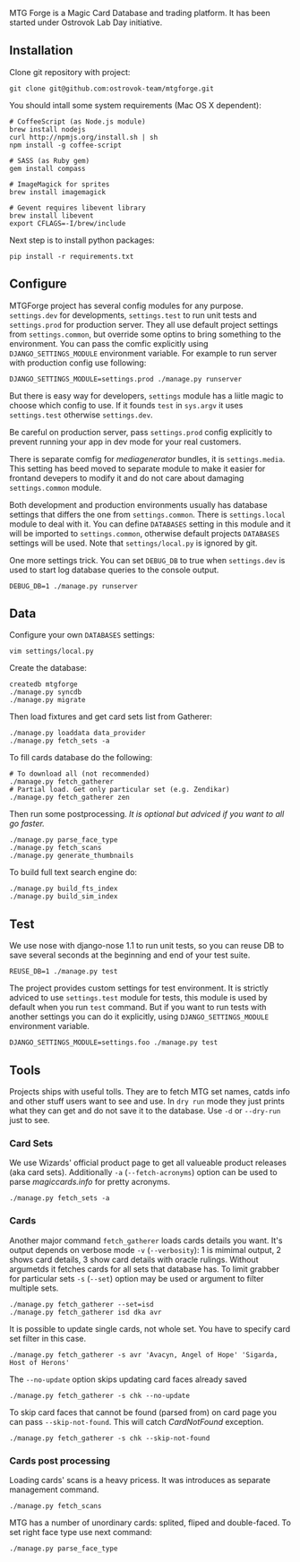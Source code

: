 MTG Forge is a Magic Card Database and trading platform. It has been started under Ostrovok Lab Day initiative.

## Installation

Clone git repository with project:

    git clone git@github.com:ostrovok-team/mtgforge.git

You should intall some system requirements (Mac OS X dependent):

    # CoffeeScript (as Node.js module)
    brew install nodejs
    curl http://npmjs.org/install.sh | sh
    npm install -g coffee-script

    # SASS (as Ruby gem)
    gem install compass

    # ImageMagick for sprites
    brew install imagemagick

    # Gevent requires libevent library
    brew install libevent
    export CFLAGS=-I/brew/include

Next step is to install python packages:

    pip install -r requirements.txt

## Configure

MTGForge project has several config modules for any purpose. `settings.dev` for developments, `settings.test` to run unit tests and `settings.prod` for production server. They all use default project settings from `settings.common`, but override some optins to bring something to the environment. You can pass the comfic explicitly using `DJANGO_SETTINGS_MODULE` environment variable. For example to run server with production config use following:

	DJANGO_SETTINGS_MODULE=settings.prod ./manage.py runserver

But there is easy way for developers, `settings` module has a liitle magic to choose which config to use. If it founds `test` in `sys.argv` it uses `settings.test` otherwise `settings.dev`.

Be careful on production server, pass `settings.prod` config explicitly to prevent running your app in dev mode for your real customers.

There is separate comfig for *mediagenerator* bundles, it is `settings.media`. This setting has beed moved to separate module to make it easier for frontand devepers to modify it and do not care about damaging `settings.common` module.

Both development and production environments usually has database settings that differs the one from `settings.common`.  There is `settings.local` module to deal with it. You can define `DATABASES` setting in this module and it will be imported to `settings.common`, otherwise default projects `DATABASES` settings will be used. Note that `settings/local.py` is ignored by git.

One more settings trick. You can set `DEBUG_DB` to true when `settings.dev` is used to start log database queries to the console output.

	DEBUG_DB=1 ./manage.py runserver

## Data

Configure your own `DATABASES` settings:

	vim settings/local.py

Create the database:

	createdb mtgforge
    ./manage.py syncdb
    ./manage.py migrate

Then load fixtures and get card sets list from Gatherer:

    ./manage.py loaddata data_provider
    ./manage.py fetch_sets -a

To fill cards database do the following:

    # To download all (not recommended)
    ./manage.py fetch_gatherer
    # Partial load. Get only particular set (e.g. Zendikar)
    ./manage.py fetch_gatherer zen
    
Then run some postprocessing. *It is optional but adviced if you want to all go faster.*

    ./manage.py parse_face_type
    ./manage.py fetch_scans
    ./manage.py generate_thumbnails

To build full text search engine do:

    ./manage.py build_fts_index
    ./manage.py build_sim_index

## Test

We use nose with django-nose 1.1 to run unit tests, so you can reuse DB to save several seconds at the beginning and end of your test suite.

    REUSE_DB=1 ./manage.py test

The project provides custom settings for test environment. It is strictly adviced to use `settings.test` module for tests, this module is used by default when you run `test` command. But if you want to run tests with another settings you can do it explicitly, using `DJANGO_SETTINGS_MODULE` environment variable.

    DJANGO_SETTINGS_MODULE=settings.foo ./manage.py test

## Tools

Projects ships with useful tolls. They are to fetch MTG set names, catds info and other stuff users want to see and use. In `dry run` mode they just prints what they can get and do not save it to the database. Use `-d` or `--dry-run` just to see.

### Card Sets

We use Wizards' official product page to get all valueable product releases (aka card sets). Additionally `-a` (`--fetch-acronyms`) option can be used to parse *magiccards.info* for pretty acronyms.

    ./manage.py fetch_sets -a

### Cards

Another major command `fetch_gatherer` loads cards details you want. It's output
depends on verbose mode `-v` (`--verbosity`): 1 is mimimal output, 2 shows
card details, 3 show card details with oracle rulings. Without argumetds it
fetches cards for all sets that database has. To limit grabber for particular
sets `-s` (`--set`) option may be used or argument to filter multiple sets.

    ./manage.py fetch_gatherer --set=isd
    ./manage.py fetch_gatherer isd dka avr

It is possible to update single cards, not whole set. You have to specify
card set filter in this case.

    ./manage.py fetch_gatherer -s avr 'Avacyn, Angel of Hope' 'Sigarda, Host of Herons'

The `--no-update` option skips updating card faces already saved

    ./manage.py fetch_gatherer -s chk --no-update

To skip card faces that cannot be found (parsed from) on card page you can pass `--skip-not-found`. This will catch *CardNotFound* exception.

    ./manage.py fetch_gatherer -s chk --skip-not-found

### Cards post processing

Loading cards' scans is a heavy pricess. It was introduces as separate management command.

    ./manage.py fetch_scans

MTG has a number of unordinary cards: splited, fliped and double-faced. To set right face type use next command:

    ./manage.py parse_face_type

